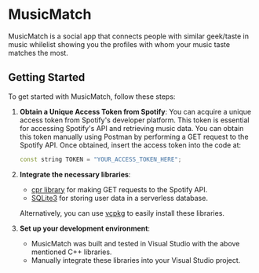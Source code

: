 # MusicMatch

MusicMatch is a social app that connects people with similar geek/taste in music whilelist showing you the profiles with whom your music taste matches the most.

## Getting Started

To get started with MusicMatch, follow these steps:

1. **Obtain a Unique Access Token from Spotify**: You can acquire a unique access token from Spotify's developer platform. This token is essential for accessing Spotify's API and retrieving music data. You can obtain this token manually using Postman by performing a GET request to the Spotify API. Once obtained, insert the access token into the code at:
   ```cpp
   const string TOKEN = "YOUR_ACCESS_TOKEN_HERE";

2. **Integrate the necessary libraries**:
   - [cpr library](https://github.com/libcpr/cpr) for making GET requests to the Spotify API.
   - [SQLite3](https://www.sqlite.org/index.html) for storing user data in a serverless database.
   
   Alternatively, you can use [vcpkg](https://github.com/microsoft/vcpkg) to easily install these libraries.

3. **Set up your development environment**:
   - MusicMatch was built and tested in Visual Studio with the above mentioned C++ libraries.
   - Manually integrate these libraries into your Visual Studio project.
